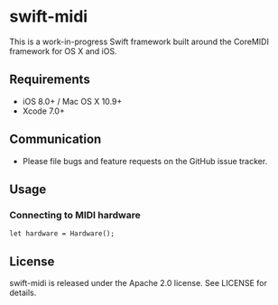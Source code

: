 # swift-midi

This is a work-in-progress Swift framework built around the CoreMIDI framework for OS X and iOS.

## Requirements

- iOS 8.0+ / Mac OS X 10.9+
- Xcode 7.0+

## Communication

- Please file bugs and feature requests on the GitHub issue tracker.

## Usage

### Connecting to MIDI hardware

    let hardware = Hardware();

## License

swift-midi is released under the Apache 2.0 license. See LICENSE for details.

